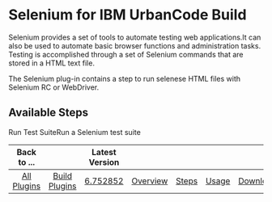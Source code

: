 
Selenium for IBM UrbanCode Build
================================


Selenium provides a set of tools to automate testing web applications.It can also be used to automate basic browser functions and administration tasks. Testing is accomplished through a set of Selenium commands that are stored in a HTML text file.


The Selenium plug-in contains a step to run selenese HTML files with Selenium RC or WebDriver.



Available Steps
---------------


Run Test SuiteRun a Selenium test suite





|Back to ...||Latest Version|||||
| :---: | :---: | :---: | :---: | :---: | :---: | :---: |
|[All Plugins](../../index.md)|[Build Plugins](../README.md)|[6.752852](https://raw.githubusercontent.com/UrbanCode/IBM-UCB-PLUGINS/main/files/Selenium/Selenium-6.752852.zip)|[Overview](overview.md)|[Steps](steps.md)|[Usage](usage.md)|[Downloads](downloads.md)|
